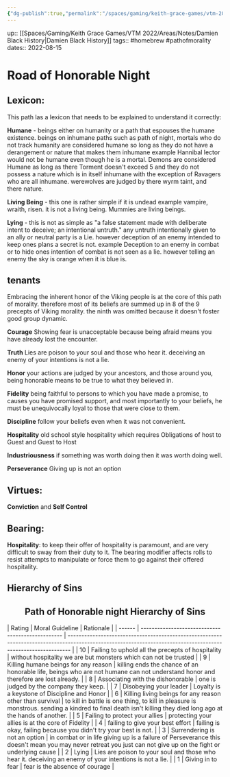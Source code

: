 ```yaml
---
{"dg-publish":true,"permalink":"/spaces/gaming/keith-grace-games/vtm-2022/areas/notes/road-of-honorable-night/","dgHomeLink":true,"dgPassFrontmatter":true}
---
```


up:: [[Spaces/Gaming/Keith Grace Games/VTM 2022/Areas/Notes/Damien Black History|Damien Black History]]
tags:: #homebrew #pathofmorality
dates:: 2022-08-15

# Road of Honorable Night


## Lexicon:

This path las a lexicon that needs to be explained to understand it correctly: 

**Humane** - beings either on humanity or a path that espouses the humane existence. beings on inhumane paths such as path of night, mortals who do not track humanity are considered humane so long as they do not have a derangement or nature that makes them inhumane example Hannibal lector would not be humane even though he is a mortal. Demons are considered Humane as long as there Torment doesn't exceed 5 and they do not possess a nature which is in itself inhumane with the exception of Ravagers who are all inhumane. werewolves are judged by there wyrm taint, and there nature. 

**Living Being** - this one is rather simple if it is undead example vampire, wraith, risen. it is not a living being. Mummies are living beings.

**Lying** - this is not as simple as "a false statement made with deliberate intent to deceive; an intentional untruth."  any untruth intentionally given to an ally or neutral party is a Lie. however deception of an enemy intended to keep ones plans a secret is not. example Deception to an enemy in combat or to hide ones intention of combat is not seen as a lie. however telling an enemy the sky is orange when it is blue is. 

## tenants 
Embracing the inherent honor of the Viking people is at the core of this path of morality. therefore most of its beliefs are summed up in 8 of the 9 precepts of Viking morality. the ninth was omitted because it doesn't foster good group dynamic. 


**Courage**
Showing fear is unacceptable because being afraid means you have already lost the encounter.

**Truth**
Lies are poison to your soul and those who hear it. deceiving an enemy of your intentions is not a lie.

**Honor**
your actions are judged by your ancestors, and those around you, being honorable means to be true to what they believed in.

**Fidelity**
being faithful to persons to which you have made a promise, to causes you have promised support, and most importantly to your beliefs, he must be unequivocally loyal to those that were close to them.

**Discipline**
follow your beliefs even when it was not convenient.

**Hospitality**
old school style hospitality which requires Obligations of host to Guest and Guest to Host

**Industriousness**
if something was worth doing then it was worth doing well.

**Perseverance**
Giving up is not an option

## Virtues: 
**Conviction** and **Self Control**

## Bearing:
**Hospitality**: to keep their offer of hospitality is paramount, and are very difficult to sway from their duty to it. The bearing modifier affects rolls to resist attempts to manipulate or force them to go against their offered hospitality. 
## Hierarchy of Sins
 <h2 style="text-align: center;">Path of Honorable night Hierarchy of Sins</h2>
| Rating | Moral Guideline                                   | Rationale                                                                                                                                                     |
| ------ | ------------------------------------------------- | ------------------------------------------------------------------------------------------------------------------------------------------------------------- |
| 10     | Failing to uphold all the precepts of hospitality | without hospitality we are but monsters which can not be trusted                                                                                              |
| 9      | Killing humane beings for any reason                            | killing ends the chance of an honorable life, beings who are not humane can not understand honor and therefore are lost already.                                                                                                                   |
| 8      | Associating with the dishonorable                 | one is judged by the company they keep.                                                                                                                       |
| 7      | Disobeying your leader                            | Loyalty is a keystone of Discipline and Honor                                                                                                                 |
| 6      | Killing living beings for any reason other than survival        | to kill in battle is one thing, to kill in pleasure is monstrous. sending a kindred to final death isn't killing they died long ago at the hands of another.                                                                                               |
| 5      | Failing to protect your allies                    | protecting your allies is at the core of Fidelity                                                                                                             |
| 4      | failing to give your best effort                  | failing is okay, failing because you didn't try your best is not.                                                                                             |
| 3      | Surrendering is not an option                     | in combat or in life giving up is a failure of Perseverance this doesn't mean you may never retreat you just can not give up on the fight or underlying cause |
| 2      | Lying                                             | Lies are poison to your soul and those who hear it. deceiving an enemy of your intentions is not a lie.                                                                                                                                                               |
| 1      | Giving in to fear                                 | fear is the absence of courage                                                                                                                                |


